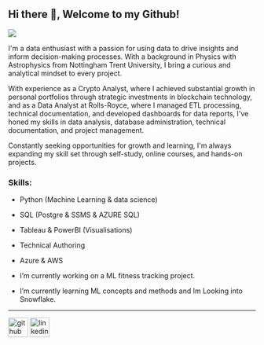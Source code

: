 ## Hi there 👋, Welcome to my Github!
![](https://media.licdn.com/dms/image/D4E16AQFANr7mRT6IFg/profile-displaybackgroundimage-shrink_350_1400/0/1707704329960?e=1714608000&v=beta&t=HdqxuhzPeA6RR_hooRxPerutMKsqZ40ogdODwAvNcN4)

I'm a data enthusiast with a passion for using data to drive insights and inform decision-making processes. With a background in Physics with Astrophysics from Nottingham Trent University, I bring a curious and analytical mindset to every project.

With experience as a Crypto Analyst, where I achieved substantial growth in personal portfolios through strategic investments in blockchain technology, and as a Data Analyst at Rolls-Royce, where I managed ETL processing, technical documentation, and developed dashboards for data reports, I've honed my skills in data analysis, database administration, technical documentation, and project management. 

Constantly seeking opportunities for growth and learning, I'm always expanding my skill set through self-study, online courses, and hands-on projects.

### Skills: 
- Python (Machine Learning & data science)
- SQL (Postgre & SSMS & AZURE SQL)
- Tableau & PowerBI (Visualisations)
- Technical Authoring
- Azure & AWS

- I’m currently working on a ML fitness tracking project. 
- I’m currently learning ML concepts and methods and Im Looking into Snowflake.
  
--------------------------------------------------------------------------------------------------------------------------------------------





[<img src='https://cdn.jsdelivr.net/npm/simple-icons@3.0.1/icons/github.svg' alt='github' height='40'>](https://github.com/nadeemdin)  [<img src='https://cdn.jsdelivr.net/npm/simple-icons@3.0.1/icons/linkedin.svg' alt='linkedin' height='40'>](https://www.linkedin.com/in/nadeemdin/)  


